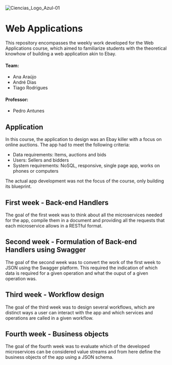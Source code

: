 ![Ciencias_Logo_Azul-01](https://user-images.githubusercontent.com/106987072/228209396-a8737601-f28f-486e-8566-918709663369.png)


# Web Applications
This repository encompasses the weekly work developed for the Web Applications course, which aimed to familiarize students with the theoretical knowhow of building a web application akin to Ebay.


#### Team:
- Ana Araújo
- André Dias
- Tiago Rodrigues

#### Professor: 
- Pedro Antunes


## Application
In this course, the application to design was an Ebay killer with a focus on online auctions. The app had to meet the following criteria:
- Data requirements: Items, auctions and bids
- Users: Sellers and bidders
- System requirements: NoSQL, responsive, single page app, works on phones or computers

The actual app development was not the focus of the course, only building its blueprint.

## First week - Back-end Handlers
The goal of the first week was to think about all the microservices needed for the app, compile them in a document and providing all the requests that each microservice allows in a RESTful format.


## Second week - Formulation of Back-end Handlers using Swagger
The goal of the second week was to convert the work of the first week to JSON using the Swagger platform. This required the indication of which data is required for a given operation and what the ouput of a given operation was.

  
## Third week - Workflow design
The goal of the third week was to design several workflows, which are distinct ways a user can interact with the app and which services and operations are called in a given workflow.



## Fourth week - Business objects
The goal of the fourth week was to evaluate which of the developed microservices can be considered value streams and from here define the business objects of the app using a JSON schema.

